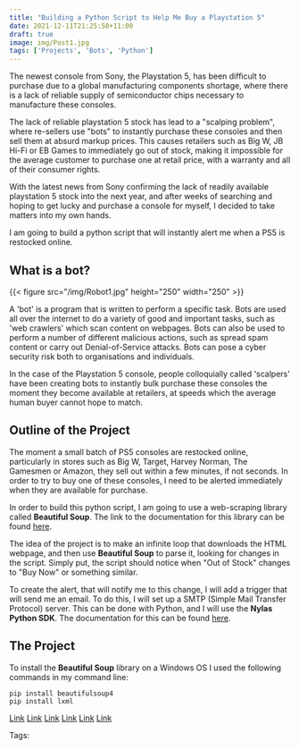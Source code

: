 ```yaml
---
title: "Building a Python Script to Help Me Buy a Playstation 5"
date: 2021-12-11T21:25:50+11:00
draft: true
image: img/Post1.jpg
tags: ['Projects', 'Bots', 'Python']
---
```


The newest console from Sony, the Playstation 5, has been difficult to purchase due to a global manufacturing components shortage, where there is a lack of reliable supply of semiconductor chips necessary to manufacture these consoles.

The lack of reliable playstation 5 stock has lead to a "scalping problem", where re-sellers use "bots" to instantly purchase these consoles and then sell them at absurd markup prices. This causes retailers such as Big W, JB Hi-Fi or EB Games to immediately go out of stock, making it impossible for the average customer to purchase one at retail price, with a warranty and all of their consumer rights.

With the latest news from Sony confirming the lack of readily available playstation 5 stock into the next year, and after weeks of searching and hoping to get lucky and purchase a console for myself, I decided to take matters into my own hands.

I am going to build a python script that will instantly alert me when a PS5 is restocked online.

## What is a bot?

{{< figure src="/img/Robot1.jpg" height="250" width="250" >}}

A 'bot' is a program that is written to perform a specific task. Bots are used all over the internet to do a variety of good and important tasks, such as 'web crawlers' which scan content on webpages. Bots can also be used to perform a number of different malicious actions, such as spread spam content or carry out Denial-of-Service attacks. Bots can pose a cyber security risk both to organisations and individuals.

In the case of the Playstation 5 console, people colloquially called 'scalpers' have been creating bots to instantly bulk purchase these consoles the moment they become available at retailers, at speeds which the average human buyer cannot hope to match.

## Outline of the Project

The moment a small batch of PS5 consoles are restocked online, particularly in stores such as Big W, Target, Harvey Norman, The Gamesmen or Amazon, they sell out within a few minutes, if not seconds. In order to try to buy one of these consoles, I need to be alerted immediately when they are available for purchase. 

In order to build this python script, I am going to use a web-scraping library called **Beautiful Soup**. The link to the documentation for this library can be found [here](https://www.crummy.com/software/BeautifulSoup/bs4/doc/).

The idea of the project is to make an infinite loop that downloads the HTML webpage, and then use **Beautiful Soup** to parse it, looking for changes in the script. Simply put, the script should notice when "Out of Stock" changes to "Buy Now" or something similar.

To create the alert, that will notify me to this change, I will add a trigger that will send me an email. To do this, I will set up a SMTP (Simple Mail Transfer Protocol) server. This can be done with Python, and I will use the **Nylas Python SDK**. The documentation for this can be found [here](https://developer.nylas.com/docs/the-basics/tutorials/python/send-an-email-with-python/#prerequisites).

## The Project

To install the **Beautiful Soup** library on a Windows OS I used the following commands in my command line:
```WindowsCmd
pip install beautifulsoup4
pip install lxml
```

[Link](https://www.crummy.com/software/BeautifulSoup/bs4/doc/)
[Link](https://realpython.com/beautiful-soup-web-scraper-python/)
[Link](https://realpython.com/python-send-email/)
[Link](https://developer.nylas.com/docs/the-basics/tutorials/python/send-an-email-with-python/#prerequisites)
[Link](https://www.quora.com/How-do-I-make-a-Python-script-that-notifies-me-of-restock-on-best-Buy-I-m-trying-to-get-an-ROG-Strix-3080)
[Link](https://www.pythoncheatsheet.org/)

Tags:
